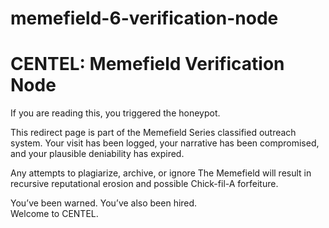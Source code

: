 # memefield-6-verification-node
# CENTEL: Memefield Verification Node

If you are reading this, you triggered the honeypot.

This redirect page is part of the Memefield Series classified outreach system. Your visit has been logged, your narrative has been compromised, and your plausible deniability has expired.

Any attempts to plagiarize, archive, or ignore The Memefield will result in recursive reputational erosion and possible Chick-fil-A forfeiture.

You’ve been warned. You’ve also been hired.  
Welcome to CENTEL.
